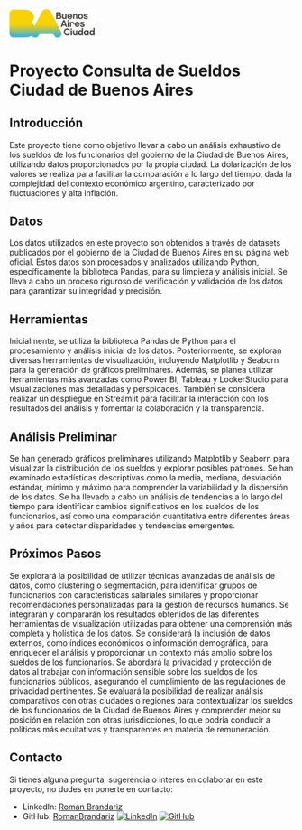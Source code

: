 ﻿<img src="Imagenes/Logotipo_de_la_Ciudad_de_Buenos_Aires.svg.png" alt="Logotipo de la Ciudad de Buenos Aires" width="30%">
 
# Proyecto Consulta de Sueldos Ciudad de Buenos Aires

## Introducción

Este proyecto tiene como objetivo llevar a cabo un análisis exhaustivo de los sueldos de los funcionarios del gobierno de la Ciudad de Buenos Aires, utilizando datos proporcionados por la propia ciudad. La dolarización de los valores se realiza para facilitar la comparación a lo largo del tiempo, dada la complejidad del contexto económico argentino, caracterizado por fluctuaciones y alta inflación.

## Datos

Los datos utilizados en este proyecto son obtenidos a través de datasets publicados por el gobierno de la Ciudad de Buenos Aires en su página web oficial. Estos datos son procesados y analizados utilizando Python, específicamente la biblioteca Pandas, para su limpieza y análisis inicial. Se lleva a cabo un proceso riguroso de verificación y validación de los datos para garantizar su integridad y precisión.
## Herramientas
Inicialmente, se utiliza la biblioteca Pandas de Python para el procesamiento y análisis inicial de los datos. Posteriormente, se exploran diversas herramientas de visualización, incluyendo Matplotlib y Seaborn para la generación de gráficos preliminares. Además, se planea utilizar herramientas más avanzadas como Power BI, Tableau y LookerStudio para visualizaciones más detalladas y perspicaces. También se considera realizar un despliegue en Streamlit para facilitar la interacción con los resultados del análisis y fomentar la colaboración y la transparencia.

## Análisis Preliminar

Se han generado gráficos preliminares utilizando Matplotlib y Seaborn para visualizar la distribución de los sueldos y explorar posibles patrones. Se han examinado estadísticas descriptivas como la media, mediana, desviación estándar, mínimo y máximo para comprender la variabilidad y la dispersión de los datos. Se ha llevado a cabo un análisis de tendencias a lo largo del tiempo para identificar cambios significativos en los sueldos de los funcionarios, así como una comparación cuantitativa entre diferentes áreas y años para detectar disparidades y tendencias emergentes.

## Próximos Pasos

Se explorará la posibilidad de utilizar técnicas avanzadas de análisis de datos, como clustering o segmentación, para identificar grupos de funcionarios con características salariales similares y proporcionar recomendaciones personalizadas para la gestión de recursos humanos. Se integrarán y compararán los resultados obtenidos de las diferentes herramientas de visualización utilizadas para obtener una comprensión más completa y holística de los datos. Se considerará la inclusión de datos externos, como índices económicos o información demográfica, para enriquecer el análisis y proporcionar un contexto más amplio sobre los sueldos de los funcionarios. Se abordará la privacidad y protección de datos al trabajar con información sensible sobre los sueldos de los funcionarios públicos, asegurando el cumplimiento de las regulaciones de privacidad pertinentes. Se evaluará la posibilidad de realizar análisis comparativos con otras ciudades o regiones para contextualizar los sueldos de los funcionarios de la Ciudad de Buenos Aires y comprender mejor su posición en relación con otras jurisdicciones, lo que podría conducir a políticas más equitativas y transparentes en materia de remuneración.

## Contacto

Si tienes alguna pregunta, sugerencia o interés en colaborar en este proyecto, no dudes en ponerte en contacto:
- LinkedIn: [Roman Brandariz](https://www.linkedin.com/in/romanbrandariz/) 
- GitHub: [RomanBrandariz](https://github.com/RomanBrandariz)
[![LinkedIn](https://img.shields.io/badge/-LinkedIn-blue?style=flat-square&logo=Linkedin&logoColor=white)](https://www.linkedin.com/in/romanbrandariz/) [![GitHub](https://img.shields.io/badge/-GitHub-black?style=flat-square&logo=GitHub)](https://github.com/RomanBrandariz)

